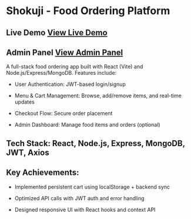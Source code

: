 # Shokuji - Food Ordering Platform

## Live Demo [View Live Demo](https://shokuji.onrender.com)
## Admin Panel [View Admin Panel](https://shokuji-admin.onrender.com)

A full-stack food ordering app built with React (Vite) and Node.js/Express/MongoDB. Features include:

   - User Authentication: JWT-based login/signup

   - Menu & Cart Management: Browse, add/remove items, and real-time updates

   - Checkout Flow: Secure order placement

   - Admin Dashboard: Manage food items and orders (optional)

## Tech Stack: React, Node.js, Express, MongoDB, JWT, Axios

## Key Achievements:

   - Implemented persistent cart using localStorage + backend sync

   - Optimized API calls with JWT auth and error handling

   - Designed responsive UI with React hooks and context API
